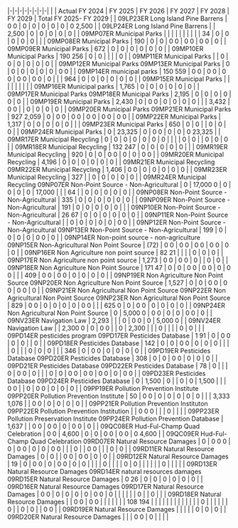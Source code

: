 |-|-|-|-|-|-|-|-|
| | Actual FY 2024 | FY 2025 | FY 2026 | FY 2027 | FY 2028 | FY 2029 | Total FY 2025- FY  2029 |
| 09LP23ER Long Island Pine Barrens | 0  0 | 0 | 0 | 0 | 0 | 0 | 0  2,500 |
| 09LP24ER Long Island Pine Barrens | | 2,500 | 0 | 0 | 0 | 0 | 0 |
| 09MP07ER Municipal Parks | | | | | | | |
| | 34 | 0 | 0 | 0 | 0 | 0 | |
| 09MP08ER Municipal Parks | 190 | 0 | 0 | 0  0 | 0  0 | 0  0 | 0 |
| 09MP09ER Municipal Parks | 672 | 0 | 0 | 0 | 0 | 0 | 0 |
| 09MP10ER Municipal Parks | 190  256 | 0 | 0 | | | | 0 |
| 09MP11ER Municipal Parks | | 0 | 0 | 0 | 0 | 0 | 0 |
| 09MP12ER Municipal Parks 09MP13ER Municipal Parks | 0 | 0 | 0 | 0 | 0 | 0 | 0  0 |
| 09MP14ER municipal parks | 150  559 | 0  0 | 0  0 | 0  0 | 0  0 | 0  0 | 0 |
| | 964 | 0 | 0 | 0 | 0 | 0 | 0 |
| 09MP15ER Municipal Parks | | | | | | | |
| 09MP16ER Municipal parks | 1,765 | 0 | 0 | 0 | 0 | 0 | 0 |
| 09MP17ER Municipal Parks 09MP18ER Municipal Parks | 2,195 | 0 | 0 | 0 | 0 | 0 | 0 |
| 09MP19ER Municipal Parks | 2,430 | 0 | 0  0 | 0 | 0 | 0 | 0 |
| | 3,432 | 0  0 | | 0 | 0 | 0 | 0 |
| 09MP20ER Municipal Parks 09MP21ER Municipal Parks | 927  2,059 | 0 | 0  0 | 0  0 | 0  0 | 0  0 | 0  0 |
| 09MP22ER Municipal Parks | 1,317 | 0 | 0 | 0 | 0 | 0 | |
| 09MP23ER Municipal Parks | 650 | 0 | 0 | | 0 | 0 | 0 |
| 09MP24ER Municipal Parks | 0 | 23,325 | 0 | 0  0 | 0 | 0 | 0  23,325 |
| 09MR17ER Municipal Recycling | 0 | 0 | 0 | 0 | 0 | 0 | 0 |
| | | 0 | 0 | | 0 | 0 | 0 |
| 09MR18ER Municipal Recycling | 132  247 | 0 | 0 | 0 | 0 | 0 | |
| 09MR19ER Municipal Recycling | 920 | 0 | 0 | 0  0 | 0 | 0 | 0  0 |
| 09MR20ER Municipal Recycling | 4,196 | 0 | 0 | 0 | 0 | 0 | 0 |
| 09MR21ER Municipal Recycling 09MR22ER Municipal Recycling | 1,406 | 0  0 | 0 | 0 | 0 | 0 | 0 |
| 09MR23ER Municipal Recycling | 327 | | 0 | 0 | 0 | 0 | 0 |
| 09MR24ER Municipal Recycling 09NP07ER Non-Point Source - Non-Agricultural | 0 | 17,000  0 | 0 | 0 | 0 | 0 | 17,000 |
| | 64 | | 0 | 0 | 0 | 0 | 0 |
| 09NP08ER Non-Point Source - Non-Agricultural | 335 | 0 | 0 | 0 | 0 | 0 | 0 |
| 09NP09ER Non-Point Source - Non-Agricultural | 191 | 0 | 0 | 0 | 0 | 0 | |
| 09NP10ER Non-Point Source - Non-Agricultural | 26  67 | 0 | 0 | 0 | 0 | 0 | 0 |
| 09NP11ER Non-Point Source - Non-Agricultural | | 0 | 0 | 0 | 0 | 0 | 0  0 |
| 09NP12ER Non-Point Source - Non-Agricultural  09NP13ER Non-Point Source - Non-Agricultural | 199 | 0 | 0 | 0 | 0 | 0  0 | 0 |
| 09NP14ER Non-point source - non-agriculture 09NP15ER Non-Agricultural Non Point Source | (72) | 0  0 | 0  0 | 0  0 | 0  0 | 0 | 0 |
| 09NP16ER Non Agriculture non point source | 82  21 | | | | 0 | 0 | 0 |
| 09NP17ER Non Agriculture non point source | 1,273 | 0  0 | 0  0 | 0 | | 0 | 0 |
| 09NP18ER Non Agriculture Non Point Source | 171  47 | 0 | 0 | 0  0 | 0  0 | 0 | 0  0 |
| | 409 | 0  0 | 0  0 | 0 | 0 | 0 | 0 |
| 09NP19ER Non Agriculture Non Point Source 09NP20ER Non Agriculture Non Point Source | 1,527 | 0 | 0 | 0  0 | 0  0 | 0  0 | 0 |
| 09NP21ER Non Agricultural Non Point Source 09NP22ER Non Agricultural Non Point Source 09NP23ER Non Agricultural Non Point Source | 829 | 0  0 | 0 | 0 | 0 | 0 | 0  0 |
| | 625  0 | 0 | 0  0 | 0 | 0 | 0 | 0 |
| 09NP24ER Non Agricultural Non Point Source | 0 | 5,000  0 | 0  0 | 0 | 0 | 0  0 | 0 |
| 09NV23ER Navigation Law | 2,293 | | | 0 | 0  0 | 0 | 5,000  0 |
| 09NV24ER Navigation Law | | 2,300  0 | 0 | 0  0 | | 0 | 2,300 |
| | 0 | | | | 0 | 0 | |
| 09PD14ER pesticides program 09PD17ER Pesticides Database | 1  91 | 0 | 0  0 | 0 | 0 | | 0 |
| 09PD18ER Pesticides Database | 142 | 0 | 0 | 0  0 | 0 | 0 | 0 |
| | | 0 | | | 0 | 0 | 0 |
| | 346 | 0 | 0  0 | 0 | 0 | 0 | 0 |
| 09PD19ER Pesticides Database 09PD20ER Pesticides Database | 308 | 0 | 0 | 0  0 | 0 | 0 | 0 |
| 09PD21ER Pesticides Database 09PD22ER Pesticides Database | 78 | 0 | | | 0 | 0  0 | 0 |
| | 0 | 0 | 0  0 | 0  0 | 0  0 | 0 | 0  0 |
| 09PD23ER Pesticides Database 09PD24ER Pesticides Database | 0 | 1,500 | 0 | | 0 | 0 | 1,500 |
| | 0  0 | | 0 | 0  0 | 0 | 0 | 0 |
| 09PP19ER Pollution Prevention Institute 09PP20ER Pollution Prevention Institute | 50 | 0  0 | 0 | 0 | 0 | 0 | 0 |
| | 3,333  1,076 | | 0  0 | 0 | 0 | 0 | 0 |
| 09PP21ER Pollution Prevention Instituton 09PP22ER Pollution Prevention Institution | | 0  0  0 | | | 0 | | |
| 09PP23ER Pollution Preservation Institute 09PP24ER Pollution Prevention Database | 1,637 | | 0  0 | 0  0 | 0 | 0  0 | 0 |
| 09QC08ER Hud-Ful-Champ Quad Celebration | 0  0 | 4,600 | 0 | 0 | 0  0 | 0  0 | 0  4,600 |
| 09QC09ER Hud-Ful-Champ Quad Celebration 09RD07ER Natural Resource Damages | 0 | 0  0  0 | 0 | 0  0 | 0 | 0 | 0  0 |
| | 0 | | 0  0 | | | 0 | 0 |
| 09RD11ER Natural Resource Damages | 0 | 0 | | 0  0 | 0  0 | 0 | 0 |
| 09RD12ER Natural Resource Damages | 19 | 0 | 0  0 | 0 | 0  0 | 0 | 0 |
| | | 0 | | | | 0 | 0 |
| | | | | 0 | | | |
| 09RD13ER Natural Resource Damages 09RD14ER natural resources damages 09RD15ER Natural Resource Damages | 0  26 | 0 | 0 | 0 | 0 | 0 | 0 |
| 09RD16ER Natural Resource Damages 09RD17ER Natural Resource Damages | 0  0 | 0 | 0 | 0 | 0 | 0  0 | 0 |
| | | | | 0 | | 0 | |
| 09RD18ER Natural Resource Damages | | 0  0 | 0  0 | | | | |
| | 108  194 | | | | | | |
| | | | | | 0 | | |
| | | 0 | | 0 | 0 | | 0  0 |
| 09RD19ER Natural Resource Damages | | | | | 0 | 0 | 0 |
| 09RD20ER Natural Resource Damages | | | 0  0 | 0 | | | |